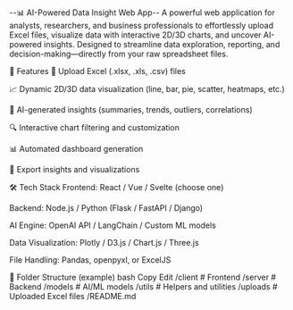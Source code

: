 --📊 AI-Powered Data Insight Web App--
A powerful web application for analysts, researchers, and business professionals to effortlessly upload Excel files, visualize data with interactive 2D/3D charts, and uncover AI-powered insights. Designed to streamline data exploration, reporting, and decision-making—directly from your raw spreadsheet files.

🚀 Features
📁 Upload Excel (.xlsx, .xls, .csv) files

📈 Dynamic 2D/3D data visualization (line, bar, pie, scatter, heatmaps, etc.)

🧠 AI-generated insights (summaries, trends, outliers, correlations)

🔍 Interactive chart filtering and customization

📊 Automated dashboard generation

💾 Export insights and visualizations


🛠️ Tech Stack
Frontend: React / Vue / Svelte (choose one)

Backend: Node.js / Python (Flask / FastAPI / Django)

AI Engine: OpenAI API / LangChain / Custom ML models

Data Visualization: Plotly / D3.js / Chart.js / Three.js

File Handling: Pandas, openpyxl, or ExcelJS

📂 Folder Structure (example)
bash
Copy
Edit
/client          # Frontend
/server          # Backend
/models          # AI/ML models
/utils           # Helpers and utilities
/uploads         # Uploaded Excel files
/README.md
